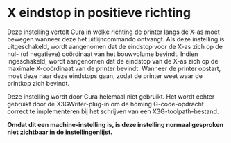 X eindstop in positieve richting
====
Deze instelling vertelt Cura in welke richting de printer langs de X-as moet bewegen wanneer deze het uitlijncommando ontvangt. Als deze instelling is uitgeschakeld, wordt aangenomen dat de eindstop voor de X-as zich op de nul- (of negatieve) coördinaat van het bouwvolume bevindt. Indien ingeschakeld, wordt aangenomen dat de eindstop van de X-as zich op de maximale X-coördinaat van de printer bevindt. Wanneer de printer opstart, moet deze naar deze eindstops gaan, zodat de printer weet waar de printkop zich bevindt.

Deze instelling wordt door Cura helemaal niet gebruikt. Het wordt echter gebruikt door de X3GWriter-plug-in om de homing G-code-opdracht correct te implementeren bij het schrijven van een X3G-toolpath-bestand.

**Omdat dit een machine-instelling is, is deze instelling normaal gesproken niet zichtbaar in de instellingenlijst.**